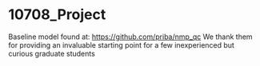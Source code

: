 # 10708_Project
Baseline model found at: https://github.com/priba/nmp_qc
We thank them for providing an invaluable starting point for a few inexperienced but curious graduate students 




